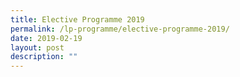 ```yaml
---
title: Elective Programme 2019
permalink: /lp-programme/elective-programme-2019/
date: 2019-02-19
layout: post
description: ""
---
```

